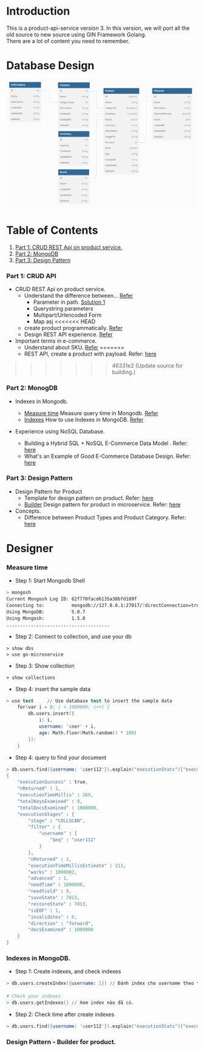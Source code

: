 # Introduction
This is a product-api-service version 3. In this version, we will port all the old source to new source using GIN Framework Golang.  
There are a lot of content you need to remember.


# Database Design
![Database Product Microservice](./docs/images/database/product-database-v2.png)

# Table of Contents
1. [Part 1: CRUD REST Api on product service.](#part-1-crud-api) 
2. [Part 2: MongoDB](#part-2-monogdb)
3. [Part 3: Design Pattern](#part-3-design-pattern)

### Part 1: CRUD API
* CRUD REST Api on product service.
	- Understand the difference between... [Refer](https://pkg.go.dev/github.com/gin-gonic/gin#readme-parameters-in-path)
		- Parameter in path. [Solution 1](#parameter-in-path)
		- Querystring parameters
		- Multipart/Urlencoded Form
		- Map asj
<<<<<<< HEAD
	- create product programmatically. [Refer](https://www.mageplaza.com/devdocs/magento-2-create-product-programmatically.html)
	- Design REST API experience. [Refer](https://developer.adobe.com/commerce/webapi/rest/tutorials/)
* Important terms in e-commerce.
	-  Understand about SKU. [Refer](https://xuatnhapkhauleanh.edu.vn/sku-la-gi-y-nghia-cua-sku-trong-quan-tri-kho-hang.html)
=======
	- REST API, create a product with payload. Refer: [here](https://devdocs.magento.com/guides/v2.4/rest/tutorials/configurable-product/create-simple-products.html)
>>>>>>> 46331e2 (Update source for building.)
### Part 2: MonogDB
* Indexes in Mongodb.
	- [Measure time](#measure-time) Measure query time in Mongodb. [Refer](https://viblo.asia/p/tim-hieu-ve-index-trong-mongodb-924lJL4WKPM)
	- [Indexes](#indexes-in-mongodb) How to use Indexes in MongoDB. [Refer](https://viblo.asia/p/su-dung-index-trong-sql-query-1ZnbRlPQR2Xo)

* Experience using NoSQL Database.
	- Building a Hybrid SQL + NoSQL E-Commerce Data Model . Refer: [here](https://dev.to/fabric_commerce/building-a-hybrid-sql-nosql-e-commerce-data-model-3fc3)
	- What's an Example of Good E-Commerce Database Design. Refer: [here](https://dev.to/fabric_commerce/what-s-an-example-of-good-e-commerce-database-design-3e9l)
### Part 3: Design Pattern
* Design Pattern for Product
	- Template for design pattern on product. Refer: [here](https://ui-patterns.com/patterns/ProductPage)
	- [Builder](#design-pattern---builder-for-product) Design pattern for product in microservice. Refer: [here](https://github.com/anhthii/golang-design-pattern)
* Concepts.
	- Difference between Product Types and Product Category. Refer: [here](https://support.sugarcrm.com/Knowledge_Base/Products_Quotes/Product_Types_vs_Product_Categories/)

# Designer
### Measure time
* Step 1: Start Mongodb Shell
```bash
> mongosh
Current Mongosh Log ID: 62f770facd6135a38bfd189f
Connecting to:          mongodb://127.0.0.1:27017/?directConnection=true&serverSelectionTimeoutMS=2000&appName=mongosh+1.5.0
Using MongoDB:          5.0.7
Using Mongosh:          1.5.0
......................................

```
* Step 2: Connect to collection, and use your db
```
> show dbs
> use go-microservice
```

* Step 3: Show collection
```
> show collections
```
* Step 4: insert the sample data
```s
> use test     // Use database test to insert the sample data
    for(var i = 0; i < 1000000; i++) {
        db.users.insert({
            i: i,
            username: 'user' + i,
            age: Math.floor(Math.random() * 100)
        });
    }
```
* Step 4: query to find your document
```s
> db.users.find({username: 'user112'}).explain("executionStats")["executionStats"]
{
	"executionSuccess" : true,
	"nReturned" : 1,
	"executionTimeMillis" : 269,
	"totalKeysExamined" : 0,
	"totalDocsExamined" : 1000000,
	"executionStages" : {
		"stage" : "COLLSCAN",
		"filter" : {
			"username" : {
				"$eq" : "user112"
			}
		},
		"nReturned" : 1,
		"executionTimeMillisEstimate" : 211,
		"works" : 1000002,
		"advanced" : 1,
		"needTime" : 1000000,
		"needYield" : 0,
		"saveState" : 7813,
		"restoreState" : 7813,
		"isEOF" : 1,
		"invalidates" : 0,
		"direction" : "forward",
		"docsExamined" : 1000000
	}
}
```
### Indexes in MongoDB.
* Step 1: Create indexes, and check indexes
```s
> db.users.createIndex({username: 1}) // Đánh index cho username theo thứ tự tăng dần, -1 là giảm dần.

# Check your indexes
> db.users.getIndexes() // Xem index nào đã có.
```
* Step 2: Check time after create indexes
```s
> db.users.find({username: 'user112'}).explain("executionStats")["executionStats"]
```

### Design Pattern - Builder for product.